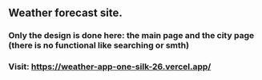 ## Weather forecast site.

### Only the design is done here: the main page and the city page (there is no functional like searching or smth)

### Visit: https://weather-app-one-silk-26.vercel.app/
